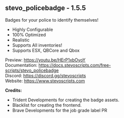 ## stevo_policebadge - 1.5.5
Badges for your police to identify themselves!

- Highly Configurable
- 100% Optimized
- Realistic
- Supports All inventories!
- Supports ESX, QBCore and  Qbox

Preview: https://youtu.be/HErP1xbOyoY
<br>
Documentation: https://docs.stevoscripts.com/free-scripts/stevo_policebadge
<br>
Discord: https://discord.gg/stevoscripts
<br>
Website: https://www.stevoscripts.com


**Credits:** 

- Trident Developments for creating the badge assets.
- Blacklist for creating the frontend.
- Brave Developments for the job grade label PR
